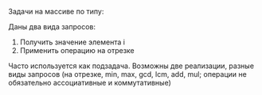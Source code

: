 Задачи на массиве по типу:

Даны два вида запросов:
1. Получить значение элемента i
2. Применить операцию на отрезке

Часто используется как подзадача. Возможны две реализации, разные виды запросов (на отрезке, min, max, gcd, lcm, add, mul; операции не обязательно ассоциативные и коммутативные)